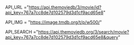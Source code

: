 API_URL ="https://api.themoviedb/3/movie/id?api_key=767a7cc8de7d102579d3d1cf9acd65e8"

API_IMG = "https://image.tmdb.org/t/p/w500/"

API_SEARCH ="https://api.themoviedb.org/3/search/movie?api_key=767a7cc8de7d102579d3d1cf9acd65e8&query"

